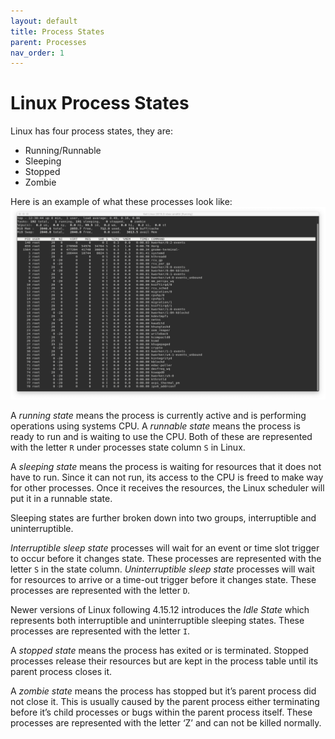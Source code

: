 ```yaml
---
layout: default
title: Process States
parent: Processes
nav_order: 1
---
```


# Linux Process States

Linux has four process states, they are:
* Running/Runnable
* Sleeping
* Stopped
* Zombie

Here is an example of what these processes look like:
![Screen shot of list of processes](../images/processes/top_1.png "Top command output")

A _running state_ means the process is currently active and is performing operations using systems CPU. A _runnable state_ means the process is ready to run and is waiting to use the CPU. Both of these are represented with the letter `R` under processes state column `S` in Linux.

A _sleeping state_ means the process is waiting for resources that it does not have to run. Since it can not run, its access to the CPU is freed to make way for other processes. Once it receives the resources, the Linux scheduler will put it in a runnable state.

Sleeping states are further broken down into two groups, interruptible and uninterruptible.

_Interruptible sleep state_ processes will wait for an event or time slot trigger to occur before it changes state. These processes are represented with the letter `S` in the state column.
_Uninterruptible sleep state_ processes will wait for resources to arrive or a time-out trigger before it changes state. These processes are represented with the letter `D`.

Newer versions of Linux following 4.15.12 introduces the _Idle State_ which represents both interruptible and uninterruptible sleeping states. These processes are represented with the letter `I`.

A _stopped state_ means the process has exited or is terminated. Stopped processes release their resources but are kept in the process table until its parent process closes it.

A _zombie state_ means the process has stopped but it’s parent process did not close it. This is usually caused by the parent process either terminating before it’s child processes or bugs within the parent process itself. These processes are represented with the letter ‘Z’ and can not be killed normally.
